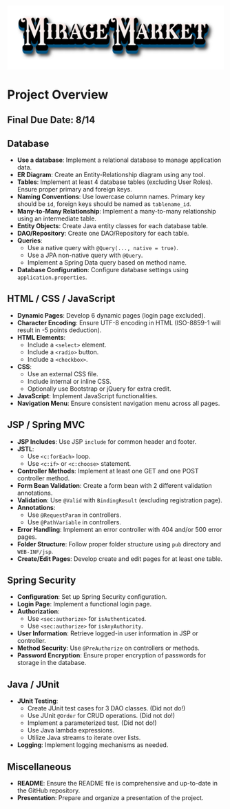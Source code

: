 ![Mirage Market](capstone/src/main/webapp/pub/images/mirage-market.png)


# Project Overview

## Final Due Date: 8/14

## Database

- **Use a database**: Implement a relational database to manage application data.
- **ER Diagram**: Create an Entity-Relationship diagram using any tool.
- **Tables**: Implement at least 4 database tables (excluding User Roles). Ensure proper primary and foreign keys.
- **Naming Conventions**: Use lowercase column names. Primary key should be `id`, foreign keys should be named as `tablename_id`.
- **Many-to-Many Relationship**: Implement a many-to-many relationship using an intermediate table.
- **Entity Objects**: Create Java entity classes for each database table.
- **DAO/Repository**: Create one DAO/Repository for each table.
- **Queries**:
  - Use a native query with `@Query(..., native = true)`.
  - Use a JPA non-native query with `@Query`.
  - Implement a Spring Data query based on method name.
- **Database Configuration**: Configure database settings using `application.properties`.

## HTML / CSS / JavaScript

- **Dynamic Pages**: Develop 6 dynamic pages (login page excluded).
- **Character Encoding**: Ensure UTF-8 encoding in HTML (ISO-8859-1 will result in -5 points deduction).
- **HTML Elements**:
  - Include a `<select>` element.
  - Include a `<radio>` button.
  - Include a `<checkbox>`.
- **CSS**:
  - Use an external CSS file.
  - Include internal or inline CSS.
  - Optionally use Bootstrap or jQuery for extra credit.
- **JavaScript**: Implement JavaScript functionalities.
- **Navigation Menu**: Ensure consistent navigation menu across all pages.

## JSP / Spring MVC

- **JSP Includes**: Use JSP `include` for common header and footer.
- **JSTL**:
  - Use `<c:forEach>` loop.
  - Use `<c:if>` or `<c:choose>` statement.
- **Controller Methods**: Implement at least one GET and one POST controller method.
- **Form Bean Validation**: Create a form bean with 2 different validation annotations.
- **Validation**: Use `@Valid` with `BindingResult` (excluding registration page).
- **Annotations**:
  - Use `@RequestParam` in controllers.
  - Use `@PathVariable` in controllers.
- **Error Handling**: Implement an error controller with 404 and/or 500 error pages.
- **Folder Structure**: Follow proper folder structure using `pub` directory and `WEB-INF/jsp`.
- **Create/Edit Pages**: Develop create and edit pages for at least one table.

## Spring Security

- **Configuration**: Set up Spring Security configuration.
- **Login Page**: Implement a functional login page.
- **Authorization**:
  - Use `<sec:authorize>` for `isAuthenticated`.
  - Use `<sec:authorize>` for `isAnyAuthority`.
- **User Information**: Retrieve logged-in user information in JSP or controller.
- **Method Security**: Use `@PreAuthorize` on controllers or methods.
- **Password Encryption**: Ensure proper encryption of passwords for storage in the database.

## Java / JUnit

- **JUnit Testing**:
  - Create JUnit test cases for 3 DAO classes. (Did not do!)
  - Use JUnit `@Order` for CRUD operations. (Did not do!)
  - Implement a parameterized test. (Did not do!)
  - Use Java lambda expressions.
  - Utilize Java streams to iterate over lists.
- **Logging**: Implement logging mechanisms as needed.

## Miscellaneous

- **README**: Ensure the README file is comprehensive and up-to-date in the GitHub repository.
- **Presentation**: Prepare and organize a presentation of the project.
